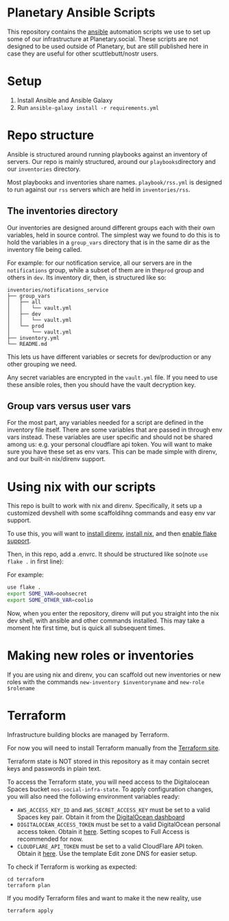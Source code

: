 # Planetary Ansible Scripts

This repository contains the [ansible](https://www.ansible.com/) automation
scripts we use to set up some of our infrastructure at Planetary.social. These
scripts are not designed to be used outside of Planetary, but are still
published here in case they are useful for other scuttlebutt/nostr users.

# Setup

1. Install Ansible and Ansible Galaxy
2. Run `ansible-galaxy install -r requirements.yml`

# Repo structure

Ansible is structured around running playbooks against an inventory of servers.  Our repo is mainly structured, around our
`playbooks`directory and our `inventories` directory.

Most playbooks and inventories share names.  `playbook/rss.yml` is designed to run against our `rss` servers which are held in
`inventories/rss`.

## The inventories directory
Our inventories are designed around different groups each with their own
variables, held in source control. The simplest way we found to do this is to
hold the variables in a `group_vars` directory that is in the same dir as the
inventory file being called.

For example: for our notification service, all our servers are in the
`notifications` group, while a subset of them are in the`prod` group and others
in `dev`. Its inventory dir, then, is structured like so:

```
inventories/notifications_service
├── group_vars
│   ├── all
│   │   └── vault.yml
│   ├── dev
│   │   └── vault.yml
│   └── prod
│       └── vault.yml
├── inventory.yml
└── README.md
```

This lets us have different variables or secrets for dev/production or any other grouping we need.

Any secret variables are encrypted in the `vault.yml` file. If you need to use
these ansible roles, then you should have the vault decryption key.

## Group vars versus user vars

For the most part, any variables needed for a script are defined in the
inventory file itself. There are some variables that are passed in through env
vars instead. These variables are user specific and should not be shared among
us: e.g. your personal cloudflare api token. You will want to make sure you have
these set as env vars. This can be made simple with direnv, and our built-in
nix/direnv support.

# Using nix with our scripts

This repo is built to work with nix and direnv. Specifically, it sets up a
customized devshell with some scaffoldihng commands and easy env var support.

To use this, you will want to [install direnv](https://direnv.net/), [install
nix](https://nixos.org/download#download-nix), and then [enable flake
support](https://nixos.wiki/wiki/Flakes#Enable_flakes).

Then, in this repo, add a .envrc. It should be structured like so(note `use
flake .` in first line):

For example:

``` sh
use flake .
export SOME_VAR=ooohsecret
export SOME_OTHER_VAR=coolio
```

Now, when you enter the repository, direnv will put you straight into the nix
dev shell, with ansible and other commands installed. This may take a moment hte
first time, but is quick all subsequent times.

# Making new roles or inventories

If you are using nix and direnv, you can scaffold out new inventories or new
roles with the commands `new-inventory $inventoryname` and `new-role $rolename`

# Terraform

Infrastructure building blocks are managed by Terraform.

For now you will need to install Terraform manually from the [Terraform
site](https://developer.hashicorp.com/terraform/install).

Terraform state is NOT stored in this repository as it may contain secret keys and passwords in plain text.

To access the Terraform state, you will need access to the Digitalocean Spaces bucket `nos-social-infra-state`.  To
apply configuration changes, you will also need the following environment variables ready:

- `AWS_ACCESS_KEY_ID` and `AWS_SECRET_ACCESS_KEY` must be set to a valid Spaces key pair. Obtain it from the
  [DigitalOcean dashboard](https://cloud.digitalocean.com/account/api/spaces?i=803615)
- `DIGITALOCEAN_ACCESS_TOKEN` must be set to a valid DigitalOcean personal access token. Obtain it
  [here](https://cloud.digitalocean.com/account/api/tokens/new?i=803615).  Setting scopes to Full Access is recommended
  for now.
- `CLOUDFLARE_API_TOKEN` must be set to a valid CloudFlare API token.  Obtain it
  [here](https://dash.cloudflare.com/profile/api-tokens). Use the template Edit zone DNS for easier setup.

To check if Terraform is working as expected:

```
cd terraform
terraform plan
```

If you modify Terraform files and want to make it the new reality, use

```
terraform apply
```

